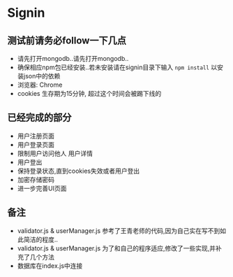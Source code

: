 # Signin
## 测试前请务必follow一下几点
- 请先打开mongodb..请先打开mongodb..
- 确保相应npm包已经安装..若未安装请在signin目录下输入 `npm install` 以安装json中的依赖
- 浏览器: Chrome
- cookies 生存期为15分钟, 超过这个时间会被踢下线的

## 已经完成的部分
- 用户注册页面
- 用户登录页面
- 限制用户访问他人 用户详情
- 用户登出
- 保持登录状态,直到cookies失效或者用户登出
- 加密存储密码
- 进一步完善UI页面

## 备注
- validator.js & userManager.js 参考了王青老师的代码,因为自己实在写不到如此简洁的程度..
- validator.js & userManager.js 为了和自己的程序适应,修改了一些实现,并补充了几个方法
- 数据库在index.js中连接